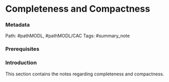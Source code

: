 # Completeness and Compactness
### Metadata
Path: #pathMODL, #pathMODL/CAC
Tags: #summary_note

### Prerequisites

### Introduction
This section contains the notes regarding completeness and compactness.
